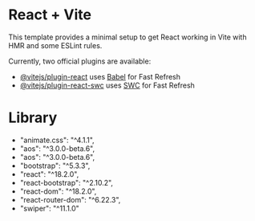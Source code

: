 # React + Vite

This template provides a minimal setup to get React working in Vite with HMR and some ESLint rules.

Currently, two official plugins are available:

- [@vitejs/plugin-react](https://github.com/vitejs/vite-plugin-react/blob/main/packages/plugin-react/README.md) uses [Babel](https://babeljs.io/) for Fast Refresh
- [@vitejs/plugin-react-swc](https://github.com/vitejs/vite-plugin-react-swc) uses [SWC](https://swc.rs/) for Fast Refresh

# Library
- "animate.css": "^4.1.1",
- "aos": "^3.0.0-beta.6",
- "aos": "^3.0.0-beta.6",
- "bootstrap": "^5.3.3",
- "react": "^18.2.0",
- "react-bootstrap": "^2.10.2",
- "react-dom": "^18.2.0",
- "react-router-dom": "^6.22.3",
- "swiper": "^11.1.0"
